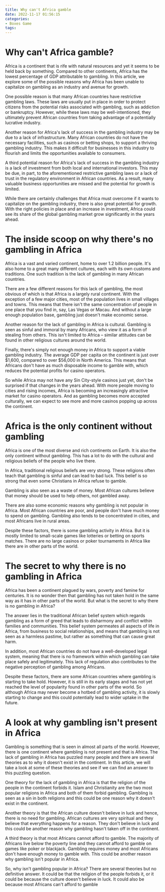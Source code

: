 ```yaml
---
title: Why can't Africa gamble
date: 2022-11-17 01:56:15
categories:
- Boxes Game
tags:
---
```



#  Why can't Africa gamble?

Africa is a continent that is rife with natural resources and yet it seems to be held back by something. Compared to other continents, Africa has the lowest percentage of GDP attributable to gambling. In this article, we explore some of the possible reasons why Africa has been unable to capitalize on gambling as an industry and avenue for growth.

One possible reason is that many African countries have restrictive gambling laws. These laws are usually put in place in order to protect citizens from the potential risks associated with gambling, such as addiction or bankruptcy. However, while these laws may be well-intentioned, they ultimately prevent African countries from taking advantage of a potentially lucrative industry.

Another reason for Africa's lack of success in the gambling industry may be due to a lack of infrastructure. Many African countries do not have the necessary facilities, such as casinos or betting shops, to support a thriving gambling industry. This makes it difficult for businesses in this industry to flourish and limits the opportunities available to consumers.

A third potential reason for Africa's lack of success in the gambling industry is a lack of investment from both local and international investors. This may be due, in part, to the aforementioned restrictive gambling laws or a lack of trust in the regulatory environment in African countries. As a result, many valuable business opportunities are missed and the potential for growth is limited.

While there are certainly challenges that Africa must overcome if it wants to capitalize on the gambling industry, there is also great potential for growth. With the right policies in place and an increase in investment, Africa could see its share of the global gambling market grow significantly in the years ahead.

#  The inside scoop on why there's no gambling in Africa

Africa is a vast and varied continent, home to over 1.2 billion people. It's also home to a great many different cultures, each with its own customs and traditions. One such tradition is the lack of gambling in many African countries.

There are a few different reasons for this lack of gambling, the most obvious of which is that Africa is a largely rural continent. With the exception of a few major cities, most of the population lives in small villages and towns. This means that there isn't the same concentration of people in one place that you find in, say, Las Vegas or Macau. And without a large enough population base, gambling just doesn't make economic sense.

Another reason for the lack of gambling in Africa is cultural. Gambling is seen as sinful and immoral by many Africans, who view it as a form of stealing from others. This isn't limited to Africa – similar attitudes can be found in other religious cultures around the world.

Finally, there's simply not enough money in Africa to support a viable gambling industry. The average GDP per capita on the continent is just over $1,600, compared to over $56,000 in North America. This means that Africans don't have as much disposable income to gamble with, which reduces the potential profits for casino operators.

So while Africa may not have any Sin City-style casinos just yet, don't be surprised if that changes in the years ahead. With more people moving to cities and rising incomes, Africa is becoming an increasingly attractive market for casino operators. And as gambling becomes more accepted culturally, we can expect to see more and more casinos popping up across the continent.

#  Africa is the only continent without gambling

Africa is one of the most diverse and rich continents on Earth. It is also the only continent without gambling. This has a lot to do with the cultural and religious beliefs of the people who live there.

In Africa, traditional religious beliefs are very strong. These religions often teach that gambling is sinful and can lead to bad luck. This belief is so strong that even some Christians in Africa refuse to gamble.

Gambling is also seen as a waste of money. Most African cultures believe that money should be used to help others, not gambled away.

There are also some economic reasons why gambling is not popular in Africa. Most African countries are poor, and people don't have much money to spend on gambling. Gambling also tends to be concentrated in cities, and most Africans live in rural areas.

Despite these factors, there is some gambling activity in Africa. But it is mostly limited to small-scale games like lotteries or betting on sports matches. There are no large casinos or poker tournaments in Africa like there are in other parts of the world.

#  The secret to why there is no gambling in Africa



Africa has been a continent plagued by wars, poverty and famine for centuries. It is no wonder then that gambling has not taken hold in the same way as it has in other parts of the world. But what is the secret to why there is no gambling in Africa?

The answer lies in the traditional African belief system which regards gambling as a form of greed that leads to disharmony and conflict within families and communities. This belief system permeates all aspects of life in Africa, from business to social relationships, and means that gambling is not seen as a harmless pastime, but rather as something that can cause great harm.

In addition, most African countries do not have a well-developed legal system, meaning that there is no framework within which gambling can take place safely and legitimately. This lack of regulation also contributes to the negative perception of gambling among Africans.

Despite these factors, there are some African countries where gambling is starting to take hold. However, it is still in its early stages and has not yet reached the level of popularity found in other parts of the world. So although Africa may never become a hotbed of gambling activity, it is slowly starting to change and this could potentially lead to wider uptake in the future.

#  A look at why gambling isn't present in Africa

Gambling is something that is seen in almost all parts of the world. However, there is one continent where gambling is not present and that is Africa. The lack of gambling in Africa has puzzled many people and there are several theories as to why it doesn't exist in the continent. In this article, we will take a look at some of these theories and see if we can find an answer to this puzzling question.

One theory for the lack of gambling in Africa is that the religion of the people in the continent forbids it. Islam and Christianity are the two most popular religions in Africa and both of them forbid gambling. Gambling is seen as a sin in both religions and this could be one reason why it doesn't exist in the continent.

Another theory is that the African culture doesn't believe in luck and hence, there is no need for gambling. African cultures are very spiritual and they believe that everything happens for a reason. They don't believe in luck and this could be another reason why gambling hasn't taken off in the continent.

A third theory is that most Africans cannot afford to gamble. The majority of Africans live below the poverty line and they cannot afford to gamble on games like poker or blackjack. Gambling requires money and most Africans don't have enough money to gamble with. This could be another reason why gambling isn't popular in Africa.

So, why isn't gambling popular in Africa? There are several theories but no definitive answer. It could be that the religion of the people forbids it, or it could be because the culture doesn't believe in luck. It could also be because most Africans can't afford to gamble